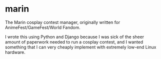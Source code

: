 # marin
The Marin cosplay contest manager, originally written for AnimeFest/GameFest/World Fandom.

I wrote this using Python and Django because I was sick of the sheer amount of paperwork needed to run a cosplay contest, and I wanted something that I can very cheaply implement with extremely low-end Linux hardware.


